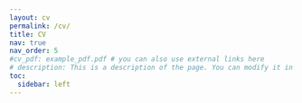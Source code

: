 ```yaml
---
layout: cv
permalink: /cv/
title: CV
nav: true
nav_order: 5
#cv_pdf: example_pdf.pdf # you can also use external links here
# description: This is a description of the page. You can modify it in '_pages/cv.md'. You can also change or remove the top pdf download button.
toc:
  sidebar: left
---
```

